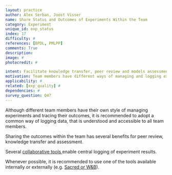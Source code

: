 ```yaml
---
layout: practice
author: Alex Serban, Joost Visser
name: Share Status and Outcomes of Experiments Within the Team
category: Experiment
unique_id: exp_status
index: 17
difficulty: #
references: [BPDL, PMLPP]
comments: True
description:
image: #
photocredit: #

intent: Facilitate knowledge transfer, peer review and models assessment. #
motivation: Team members have different ways of managing and logging experiment related data. Adopting a common way to log experiment data and share it within the team enables members to collectively monitor and assess training outcomes. #
applicability: #
related: [exp_quality] #
dependencies: #
survey_question: Q47
---
```


Although different team members have their own style of managing experiments and tracing their outcomes, it is recommended to adopt a common way of logging data, that is understood and accessible to all team members.


Sharing the outcomes within the team has several benefits for peer review, knowledge transfer and assessment.


Several <a href="https://github.com/SE-ML/awesome-seml#tooling" target="blank"> collaborative tools </a> enable central logging of experiment results.

Whenever possible, it is recommended to use one of the tools available internally or externally (e.g. <a href="https://github.com/SE-ML/awesome-seml#tooling" target="blank">Sacred or W&B</a>).

